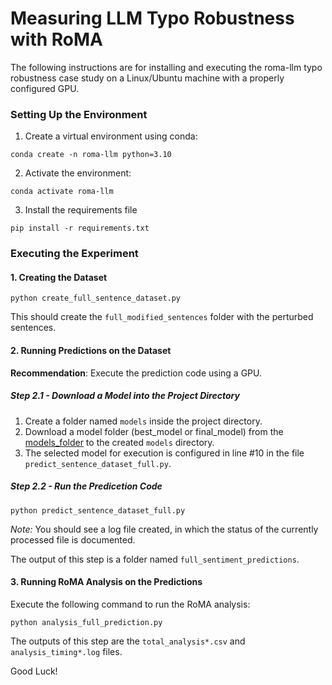 # Measuring LLM Typo Robustness with RoMA

The following instructions are for installing and executing the roma-llm typo robustness case study on a Linux/Ubuntu machine with a properly configured GPU.

### Setting Up the Environment

1. Create a virtual environment using conda:

`conda create -n roma-llm python=3.10`

2. Activate the environment:

`conda activate roma-llm`

3. Install the requirements file

`pip install -r requirements.txt`

### Executing the Experiment

#### 1. Creating the Dataset

`python create_full_sentence_dataset.py`

This should create the `full_modified_sentences` folder with the perturbed sentences. 

#### 2. Running Predictions on the Dataset

**Recommendation**: Execute the prediction code using a GPU.
##### Step 2.1 - Download a Model into the Project Directory

 1. Create a folder named `models` inside the project directory.
 2. Download a model folder (best_model or final_model) from the [models_folder](https://drive.google.com/drive/folders/1HijpyTd5HhTYV1qqxHhrXdZaw6JJ_k1N?usp=drive_link) to the created `models` directory.
 3. The selected model for execution is configured in line #10 in the file `predict_sentence_dataset_full.py`.

##### Step 2.2 - Run the Predicetion Code

`python predict_sentence_dataset_full.py`

*Note:* You should see a log file created, in which the status of the currently processed file is documented.

The output of this step is a folder named `full_sentiment_predictions`.

#### 3. Running RoMA Analysis on the Predictions

Execute the following command to run the RoMA analysis:

`python analysis_full_prediction.py`

The outputs of this step are  the `total_analysis*.csv` and `analysis_timing*.log` files.

Good Luck!
